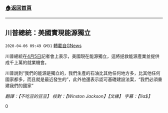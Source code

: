 ###  [:house:返回首頁](https://github.com/ourhimalayas/txt)
---

## 川普總統：美國實現能源獨立
`2020-04-06 09:49 GM31` [轉載自GNews](https://gnews.org/zh-hant/163891/)

川普總統在[4月5日](https://www.youtube.com/watch?v=XJyCc8QbWAE)記者會上表示，美國現在能源獨立，這將拯救能源產業並提供成千上萬的就業機會。

川普說到“我們的能源是獨立的，我們生產的石油比其他任何地方多，比其他任何國家都多，而且就是最近發生的”，此外他還表示認可基礎建設法案，“我們必須重建我們的國家”

*翻譯：【不吃豆的豆豆】 校對：【Winston Jackson】【文緣】 字幕：【1ia$】*



0
